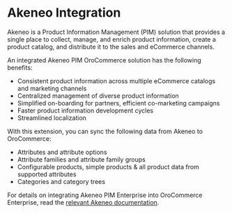 <!-- meta: description = Guidance on the Akeneo integration configuration for the backend developers -->

<a id="dev-akeneo-integration"></a>

# Akeneo Integration

Akeneo is a Product Information Management (PIM) solution that provides a single place to collect, manage, and enrich product information, create a product catalog, and distribute it to the sales and eCommerce channels.

An integrated Akeneo PIM OroCommerce solution has the following benefits:

* Consistent product information across multiple eCommerce catalogs and marketing channels
* Centralized management of diverse product information
* Simplified on-boarding for partners, efficient co-marketing campaigns
* Faster product information development cycles
* Streamlined localization

With this extension, you can sync the following data from Akeneo to OroCommerce:

* Attributes and attribute options
* Attribute families and attribute family groups
* Configurable products, simple products & all product data from supported attributes
* Categories and category trees

For details on integrating Akeneo PIM Enterprise into OroCommerce Enterprise, read the <a href="https://github.com/oroinc/OroAkeneoBundle/blob/1.6.0/README.md" target="_blank">relevant Akeneo documentation</a>.

<!-- Frontend -->

